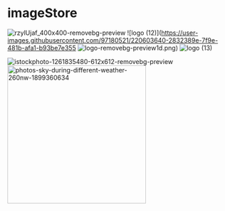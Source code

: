 # imageStore
![rzylUjaf_400x400-removebg-preview](https://user-images.githubusercontent.com/97180521/216631914-983dc3d9-7758-478f-a1dd-1dd50bcc8202.png)
![logo (12)](https://user-images.githubusercontent.com/97180521/220603640-2832389e-7f9e-481b-afa1-b93be7e355
![logo-removebg-preview](https://user-images.githubusercontent.com/97180521/220669627-a30e600e-5ba1-4156-b85e-69b7a9d18c2c.png)1d.png)
![logo (13)](https://user-images.githubusercontent.com/97180521/220604385-412b2f4a-f2eb-4a5a-a8e2-e2d018647c3b.png)



![istockphoto-1261835480-612x612-removebg-preview](https://github.com/Moumita7/imageStore/assets/97180521/9dba9087-b2cc-4e31-88d8-53cc226867dc)
<img width="311" alt="photos-sky-during-different-weather-260nw-1899360634" src="https://github.com/Moumita7/imageStore/assets/97180521/1e6ee78b-42ae-4c45-88d1-9d3b1fd17774">


